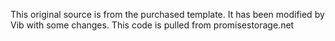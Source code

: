 This original source is from the purchased template. 
It has been modified by Vib with some changes. 
This code is pulled from promisestorage.net